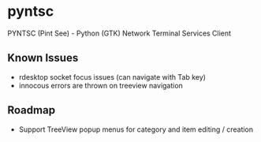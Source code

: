 pyntsc
======

PYNTSC (Pint See) - Python (GTK) Network Terminal Services Client

## Known Issues
* rdesktop socket focus issues (can navigate with Tab key)
* innocous errors are thrown on treeview navigation

## Roadmap

* Support TreeView popup menus for category and item editing / creation

